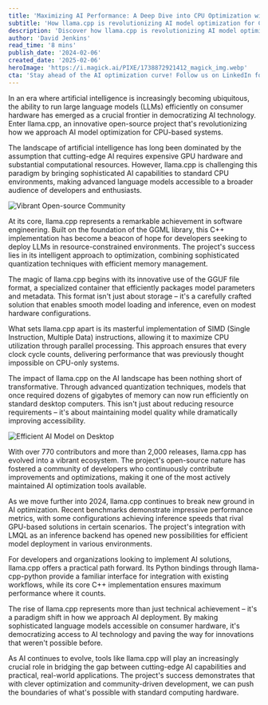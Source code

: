 ```yaml
---
title: 'Maximizing AI Performance: A Deep Dive into CPU Optimization with llama.cpp'
subtitle: 'How llama.cpp is revolutionizing AI model optimization for CPU-based systems'
description: 'Discover how llama.cpp is revolutionizing AI model optimization for CPU-based systems, making advanced language models accessible to developers without requiring expensive GPU hardware. Learn about its innovative architecture, performance optimizations, and the growing community behind this transformative open-source project.'
author: 'David Jenkins'
read_time: '8 mins'
publish_date: '2024-02-06'
created_date: '2025-02-06'
heroImage: 'https://i.magick.ai/PIXE/1738872921412_magick_img.webp'
cta: 'Stay ahead of the AI optimization curve! Follow us on LinkedIn for more in-depth technical analysis and the latest developments in AI technology democratization.'
---
```


In an era where artificial intelligence is increasingly becoming ubiquitous, the ability to run large language models (LLMs) efficiently on consumer hardware has emerged as a crucial frontier in democratizing AI technology. Enter llama.cpp, an innovative open-source project that's revolutionizing how we approach AI model optimization for CPU-based systems.

The landscape of artificial intelligence has long been dominated by the assumption that cutting-edge AI requires expensive GPU hardware and substantial computational resources. However, llama.cpp is challenging this paradigm by bringing sophisticated AI capabilities to standard CPU environments, making advanced language models accessible to a broader audience of developers and enthusiasts.

![Vibrant Open-source Community](https://i.magick.ai/PIXE/1738872921416_magick_img.webp)

At its core, llama.cpp represents a remarkable achievement in software engineering. Built on the foundation of the GGML library, this C++ implementation has become a beacon of hope for developers seeking to deploy LLMs in resource-constrained environments. The project's success lies in its intelligent approach to optimization, combining sophisticated quantization techniques with efficient memory management.

The magic of llama.cpp begins with its innovative use of the GGUF file format, a specialized container that efficiently packages model parameters and metadata. This format isn't just about storage – it's a carefully crafted solution that enables smooth model loading and inference, even on modest hardware configurations.

What sets llama.cpp apart is its masterful implementation of SIMD (Single Instruction, Multiple Data) instructions, allowing it to maximize CPU utilization through parallel processing. This approach ensures that every clock cycle counts, delivering performance that was previously thought impossible on CPU-only systems.

The impact of llama.cpp on the AI landscape has been nothing short of transformative. Through advanced quantization techniques, models that once required dozens of gigabytes of memory can now run efficiently on standard desktop computers. This isn't just about reducing resource requirements – it's about maintaining model quality while dramatically improving accessibility.

![Efficient AI Model on Desktop](https://i.magick.ai/PIXE/1738872921419_magick_img.webp)

With over 770 contributors and more than 2,000 releases, llama.cpp has evolved into a vibrant ecosystem. The project's open-source nature has fostered a community of developers who continuously contribute improvements and optimizations, making it one of the most actively maintained AI optimization tools available.

As we move further into 2024, llama.cpp continues to break new ground in AI optimization. Recent benchmarks demonstrate impressive performance metrics, with some configurations achieving inference speeds that rival GPU-based solutions in certain scenarios. The project's integration with LMQL as an inference backend has opened new possibilities for efficient model deployment in various environments.

For developers and organizations looking to implement AI solutions, llama.cpp offers a practical path forward. Its Python bindings through llama-cpp-python provide a familiar interface for integration with existing workflows, while its core C++ implementation ensures maximum performance where it counts.

The rise of llama.cpp represents more than just technical achievement – it's a paradigm shift in how we approach AI deployment. By making sophisticated language models accessible on consumer hardware, it's democratizing access to AI technology and paving the way for innovations that weren't possible before.

As AI continues to evolve, tools like llama.cpp will play an increasingly crucial role in bridging the gap between cutting-edge AI capabilities and practical, real-world applications. The project's success demonstrates that with clever optimization and community-driven development, we can push the boundaries of what's possible with standard computing hardware.